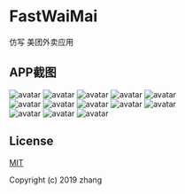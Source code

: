 # FastWaiMai
仿写 美团外卖应用

## APP截图
![avatar](/screenshot/index1.png)
![avatar](/screenshot/index2.png)
![avatar](/screenshot/index3.png)
![avatar](/screenshot/index4.png)
![avatar](/screenshot/index5.png)  
![avatar](/screenshot/index6.png)
![avatar](/screenshot/index7.png)
![avatar](/screenshot/index8.png)
![avatar](/screenshot/index9.png)
![avatar](/screenshot/index10.png)  
![avatar](/screenshot/index11.png)
![avatar](/screenshot/index12.png)
![avatar](/screenshot/index13.png)

## License

[MIT](https://github.com/zion223/FastWaiMai/blob/master/LICENSE)

Copyright (c) 2019 zhang
